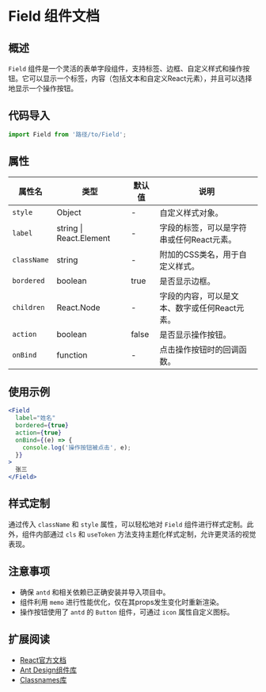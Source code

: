 # Field 组件文档

## 概述

`Field` 组件是一个灵活的表单字段组件，支持标签、边框、自定义样式和操作按钮。它可以显示一个标签，内容（包括文本和自定义React元素），并且可以选择地显示一个操作按钮。

## 代码导入

```javascript
import Field from '路径/to/Field';
```

## 属性

| 属性名         | 类型                      | 默认值   | 说明                        |
|-------------|-------------------------|-------|---------------------------|
| `style`     | Object                  | -     | 自定义样式对象。                  |
| `label`     | string \| React.Element | -     | 字段的标签，可以是字符串或任何React元素。   |
| `className` | string                  | -     | 附加的CSS类名，用于自定义样式。         |
| `bordered`  | boolean                 | true  | 是否显示边框。                   |
| `children`  | React.Node              | -     | 字段的内容，可以是文本、数字或任何React元素。 |
| `action`    | boolean                 | false | 是否显示操作按钮。                 |
| `onBind`    | function                | -     | 点击操作按钮时的回调函数。             |

## 使用示例

```jsx
<Field
  label="姓名"
  bordered={true}
  action={true}
  onBind={(e) => {
    console.log('操作按钮被点击', e);
  }}
>
  张三
</Field>
```

## 样式定制

通过传入 `className` 和 `style` 属性，可以轻松地对 `Field` 组件进行样式定制。此外，组件内部通过 `cls` 和 `useToken`
方法支持主题化样式定制，允许更灵活的视觉表现。

## 注意事项

- 确保 `antd` 和相关依赖已正确安装并导入项目中。
- 组件利用 `memo` 进行性能优化，仅在其props发生变化时重新渲染。
- 操作按钮使用了 `antd` 的 `Button` 组件，可通过 `icon` 属性自定义图标。

## 扩展阅读

- [React官方文档](https://reactjs.org/)
- [Ant Design组件库](https://ant.design/)
- [Classnames库](https://www.npmjs.com/package/classnames)

```
